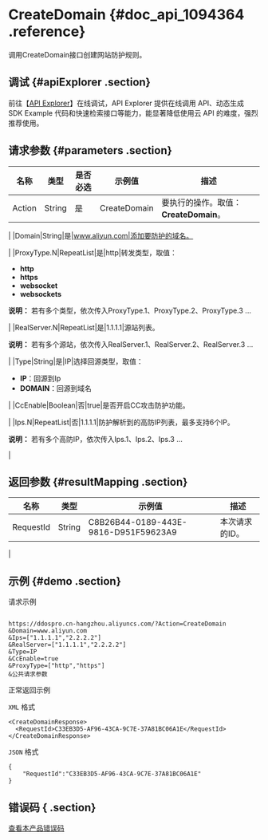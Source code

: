 # CreateDomain {#doc_api_1094364 .reference}

调用CreateDomain接口创建网站防护规则。

## 调试 {#apiExplorer .section}

前往【[API Explorer](https://api.aliyun.com/#product=DDoSPro&api=CreateDomain)】在线调试，API Explorer 提供在线调用 API、动态生成 SDK Example 代码和快速检索接口等能力，能显著降低使用云 API 的难度，强烈推荐使用。

## 请求参数 {#parameters .section}

|名称|类型|是否必选|示例值|描述|
|--|--|----|---|--|
|Action|String|是|CreateDomain|要执行的操作。取值：**CreateDomain**。

 |
|Domain|String|是|www.aliyun.com|添加要防护的域名。

 |
|ProxyType.N|RepeatList|是|http|转发类型，取值：

 -   **http**
-   **https**
-   **websocket**
-   **websockets**

 **说明：** 若有多个类型，依次传入ProxyType.1、ProxyType.2、ProxyType.3 ...

 |
|RealServer.N|RepeatList|是|1.1.1.1|源站列表。

 **说明：** 若有多个源站，依次传入RealServer.1、RealServer.2、RealServer.3 ...

 |
|Type|String|是|IP|选择回源类型，取值：

 -   **IP**：回源到Ip
-   **DOMAIN**：回源到域名

 |
|CcEnable|Boolean|否|true|是否开启CC攻击防护功能。

 |
|Ips.N|RepeatList|否|1.1.1.1|防护解析到的高防IP列表，最多支持6个IP。

 **说明：** 若有多个高防IP，依次传入Ips.1、Ips.2、Ips.3 ...

 |

## 返回参数 {#resultMapping .section}

|名称|类型|示例值|描述|
|--|--|---|--|
|RequestId|String|C8B26B44-0189-443E-9816-D951F59623A9|本次请求的ID。

 |

## 示例 {#demo .section}

请求示例

``` {#request_demo}

https://ddospro.cn-hangzhou.aliyuncs.com/?Action=CreateDomain
&Domain=www.aliyun.com
&Ips=["1.1.1.1","2.2.2.2"]
&RealServer=["1.1.1.1","2.2.2.2"]
&Type=IP
&CcEnable=true
&ProxyType=["http","https"]
&公共请求参数

```

正常返回示例

`XML` 格式

``` {#xml_return_success_demo}
<CreateDomainResponse>
  <RequestId>C33EB3D5-AF96-43CA-9C7E-37A81BC06A1E</RequestId>
</CreateDomainResponse>

```

`JSON` 格式

``` {#json_return_success_demo}
{
	"RequestId":"C33EB3D5-AF96-43CA-9C7E-37A81BC06A1E"
}
```

## 错误码 { .section}

[查看本产品错误码](https://error-center.aliyun.com/status/product/DDoSPro)


